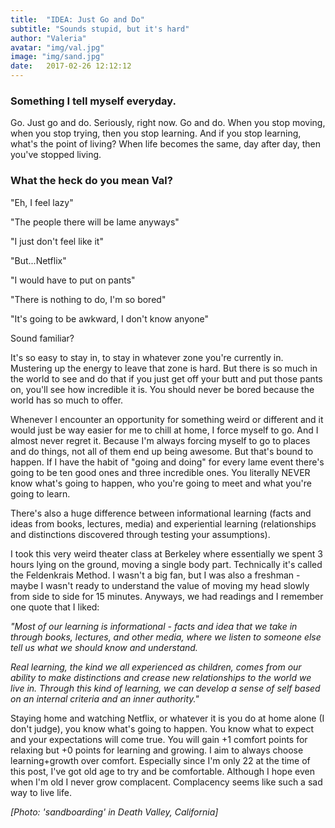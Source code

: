 ```yaml
---
title:  "IDEA: Just Go and Do"
subtitle: "Sounds stupid, but it's hard"
author: "Valeria"
avatar: "img/val.jpg"
image: "img/sand.jpg"
date:   2017-02-26 12:12:12
---
```


### Something I tell myself everyday.
Go. Just go and do. Seriously, right now. Go and do. When you stop moving, when you stop trying, then you stop learning. And if you stop learning, what's the point of living? When life becomes the same, day after day, then you've stopped living.

### What the heck do you mean Val?
"Eh, I feel lazy"

"The people there will be lame anyways"

"I just don't feel like it"

"But...Netflix"

"I would have to put on pants"

"There is nothing to do, I'm so bored"

"It's going to be awkward, I don't know anyone"

Sound familiar? 

It's so easy to stay in, to stay in whatever zone you're currently in. Mustering up the energy to leave that zone is hard. But there is so much in the world to see and do that if you just get off your butt and put those pants on, you'll see how incredible it is. You should never be bored because the world has so much to offer. 

Whenever I encounter an opportunity for something weird or different and it would just be way easier for me to chill at home, I force myself to go. And I almost never regret it. Because I'm always forcing myself to go to places and do things, not all of them end up being awesome. But that's bound to happen. If I have the habit of "going and doing" for every lame event there's going to be ten good ones and three incredible ones. You literally NEVER know what's going to happen, who you're going to meet and what you're going to learn. 

There's also a huge difference between informational learning (facts and ideas from books, lectures, media) and experiential learning (relationships and distinctions discovered through testing your assumptions). 

I took this very weird theater class at Berkeley where essentially we spent 3 hours lying on the ground, moving a single body part. Technically it's called the Feldenkrais Method. I wasn't a big fan, but I was also a freshman - maybe I wasn't ready to understand the value of moving my head slowly from side to side for 15 minutes. Anyways, we had readings and I remember one quote that I liked: 

*"Most of our learning is informational - facts and idea that we take in through books, lectures, and other media, where we listen to someone else tell us what we should know and understand.*

*Real learning, the kind we all experienced as children, comes from our ability to make distinctions and crease new relationships to the world we live in. Through this kind of learning, we can develop a sense of self based on an internal criteria and an inner authority."*

Staying home and watching Netflix, or whatever it is you do at home alone (I don't judge), you know what's going to happen. You know what to expect and your expectations will come true. You will gain +1 comfort points for relaxing but +0 points for learning and growing. I aim to always choose learning+growth over comfort. Especially since I'm only 22 at the time of this post, I've got old age to try and be comfortable. Although I hope even when I'm old I never grow complacent. Complacency seems like such a sad way to live life.

*[Photo: 'sandboarding' in Death Valley, California]*


